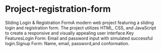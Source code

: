 # Project-registration-form
Sliding Login &amp; Registration FormA modern web project featuring a sliding login and registration form. The project utilizes HTML, CSS, and JavaScript to create a responsive and visually appealing user interface.Key FeaturesLogin Form: Email and password input with simulated successful login.Signup Form: Name, email, password,and conformation.
